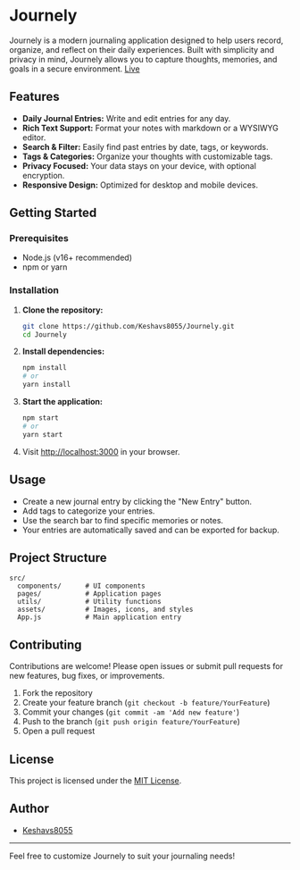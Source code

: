 # Journely

Journely is a modern journaling application designed to help users record, organize, and reflect on their daily experiences. Built with simplicity and privacy in mind, Journely allows you to capture thoughts, memories, and goals in a secure environment.
[Live](https://journely-psi.vercel.app/)

## Features

- **Daily Journal Entries:** Write and edit entries for any day.
- **Rich Text Support:** Format your notes with markdown or a WYSIWYG editor.
- **Search & Filter:** Easily find past entries by date, tags, or keywords.
- **Tags & Categories:** Organize your thoughts with customizable tags.
- **Privacy Focused:** Your data stays on your device, with optional encryption.
- **Responsive Design:** Optimized for desktop and mobile devices.

## Getting Started

### Prerequisites

- Node.js (v16+ recommended)
- npm or yarn

### Installation

1. **Clone the repository:**
   ```bash
   git clone https://github.com/Keshavs8055/Journely.git
   cd Journely
   ```

2. **Install dependencies:**
   ```bash
   npm install
   # or
   yarn install
   ```

3. **Start the application:**
   ```bash
   npm start
   # or
   yarn start
   ```

4. Visit [http://localhost:3000](http://localhost:3000) in your browser.

## Usage

- Create a new journal entry by clicking the "New Entry" button.
- Add tags to categorize your entries.
- Use the search bar to find specific memories or notes.
- Your entries are automatically saved and can be exported for backup.

## Project Structure

```
src/
  components/      # UI components
  pages/           # Application pages
  utils/           # Utility functions
  assets/          # Images, icons, and styles
  App.js           # Main application entry
```

## Contributing

Contributions are welcome! Please open issues or submit pull requests for new features, bug fixes, or improvements.

1. Fork the repository
2. Create your feature branch (`git checkout -b feature/YourFeature`)
3. Commit your changes (`git commit -am 'Add new feature'`)
4. Push to the branch (`git push origin feature/YourFeature`)
5. Open a pull request

## License

This project is licensed under the [MIT License](LICENSE).

## Author

- [Keshavs8055](https://github.com/Keshavs8055)

---

Feel free to customize Journely to suit your journaling needs!
